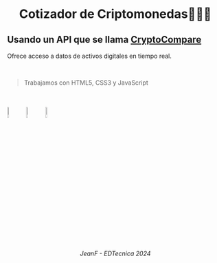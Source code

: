 <div align="center">
<h1 align="center">Cotizador de Criptomonedas👨🏽‍💻</h1>
</div>

##  Usando un API que se llama <a href="https://www.cryptocompare.com/coins/guides/how-to-use-our-api/">CryptoCompare </a>
<p> Ofrece acceso a datos de activos digitales en tiempo real. </p>
<br>

> Trabajamos con HTML5, CSS3 y JavaScript
<br> 
<br>
  <code><img width="8%" src="https://github.com/user-attachments/assets/4737b548-3ae7-415c-a34a-a113c678b83b"></code> <!--HTML-->
  <code><img width="8%" src="https://github.com/user-attachments/assets/a9c6b5d4-7021-47f3-a203-f22c76a36532"></code> <!--CSS-->
  <code><img width="8%" src="https://github.com/user-attachments/assets/9fcd7227-c364-4251-bb99-ea25dd8b14f2"></code> <!--JS-->



<br>

###### <p align="center">JeanF - EDTecnica 2024</p>
